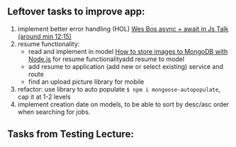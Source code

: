 ## Leftover tasks to improve app:

1. implement better error handling (HOL) [Wes Bos async + await in Js Talk (around min 12:15)](https://www.youtube.com/watch?v=DwQJ_NPQWWo)
2. resume functionality:
    - read and implement in model [How to store images to MongoDB with Node.js](https://medium.com/@alvenw/how-to-store-images-to-mongodb-with-node-js-fb3905c37e6d) for resume functionalityadd resume to model
    - add resume to application (add new or select existing) service and route
    - find an upload picture library for mobile
3. refactor: use library to auto populate `$ npm i mongoose-autopopulate`, cap it at 1-2 levels
4. implement creation date on models, to be able to sort by desc/asc order when searching for jobs.

## Tasks from Testing Lecture: